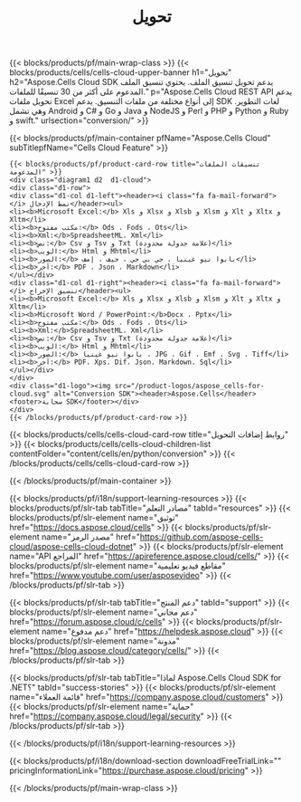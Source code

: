 ﻿---
title:  تحويل
description: Aspose.Cells Cloud REST API يدعم تحويل ملفات Excel إلى أنواع مختلفة من ملفات التنسيق. يدعم SDK لغات التطوير. وهي تشمل Android و C# و Go و Java و NodeJS و Perl و PHP و Python و Ruby و swift.
url: /ar/python/conversion/
---
{{< blocks/products/pf/main-wrap-class >}}
{{< blocks/products/cells/cells-cloud-upper-banner h1="تحويل" h2="Aspose.Cells Cloud SDK يدعم تحويل تنسيق الملف. يحتوي تنسيق الملف المدعوم على أكثر من 30 تنسيقًا للملفات." p="Aspose.Cells Cloud REST API يدعم تحويل ملفات Excel إلى أنواع مختلفة من ملفات التنسيق. يدعم SDK لغات التطوير. وهي تشمل Android و C# و Go و Java و NodeJS و Perl و PHP و Python و Ruby و swift." urlsection="conversion/" >}}

{{< blocks/products/pf/main-container pfName="Aspose.Cells Cloud" subTitlepfName="Cells Cloud Feature" >}}

	{{< blocks/products/pf/product-card-row title="تنسيقات الملفات المدعومة" >}}
	<div class="diagram1 d2  d1-cloud">
	<div class="d1-row">
	<div class="d1-col d1-left"><header><i class="fa fa-mail-forward"> </i> نمط الإدخال</header><ul>
	<li><b>Microsoft Excel:</b> Xls و Xlsx و Xlsb و Xlsm و Xlt و Xltx و Xltm</li>
	<li><b>مكتب مفتوح:</b> Ods ، Fods ، Ots</li>
	<li><b>Xml:</b>SpreadsheetML، Xml</li>
	<li><b>نص:</b> Csv و Tsv و Txt (علامة جدولة محدودة)</li>
	<li><b>الويب:</b> Html و Mhtml</li>
	<li><b>الصور:</b> بابوا نيو غينيا ، جي بي جي ، جيف ، إمف</li>
	<li><b>آخر:</b> PDF ، Json ، Markdown</li>
	</ul></div>
	<div class="d1-col d1-right"><header><i class="fa fa-mail-forward"> </i> تنسيق الإخراج</header><ul>
	<li><b>Microsoft Excel:</b> Xls و Xlsx و Xlsb و Xlsm و Xlt و Xltx و Xltm</li>
	<li><b>Microsoft Word / PowerPoint:</b>Docx ، Pptx</li>
	<li><b>مكتب مفتوح:</b> Ods ، Fods ، Ots</li>
	<li><b>Xml:</b>SpreadsheetML، Xml</li>
	<li><b>نص:</b> Csv و Tsv و Txt (علامة جدولة محدودة)</li>
	<li><b>الويب:</b> Html و Mhtml</li>
	<li><b>الصور:</b> بابوا نيو غينيا ، JPG ، Gif ، Emf ، Svg ، Tiff</li>
	<li><b>آخر:</b> PDF، Xps، Dif، Json، Markdown، Sql</li>
	</ul></div>
	</div>
	<div class="d1-logo"><img src="/product-logos/aspose_cells-for-cloud.svg" alt="Conversion SDK"><header>Aspose.Cells</header><footer>سحابة SDK</footer></div>
	</div>
	{{< /blocks/products/pf/product-card-row >}}
{{< blocks/products/cells/cells-cloud-card-row title="روابط إضافات التحويل" >}}
{{< blocks/products/cells/cells-cloud-children-list contentFolder="content/cells/en/python/conversion" >}} 
{{< /blocks/products/cells/cells-cloud-card-row >}}


{{< /blocks/products/pf/main-container >}}

{{< blocks/products/pf/i18n/support-learning-resources >}}
{{< blocks/products/pf/slr-tab tabTitle="مصادر التعلم" tabId="resources" >}}
{{< blocks/products/pf/slr-element name="توثيق" href="https://docs.aspose.cloud/cells" >}}
{{< blocks/products/pf/slr-element name="مصدر الرمز" href="https://github.com/aspose-cells-cloud/aspose-cells-cloud-dotnet" >}}
{{< blocks/products/pf/slr-element name="API المراجع" href="https://apireference.aspose.cloud/cells/" >}}
{{< blocks/products/pf/slr-element name="مقاطع فيديو تعليمية" href="https://www.youtube.com/user/asposevideo" >}}
{{< /blocks/products/pf/slr-tab >}}

{{< blocks/products/pf/slr-tab tabTitle="دعم المنتج" tabId="support" >}}
{{< blocks/products/pf/slr-element name="دعم مجاني" href="https://forum.aspose.cloud/c/cells" >}}
{{< blocks/products/pf/slr-element name="دعم مدفوع" href="https://helpdesk.aspose.cloud" >}}
{{< blocks/products/pf/slr-element name="مدونة" href="https://blog.aspose.cloud/category/cells/" >}}
{{< /blocks/products/pf/slr-tab >}}

{{< blocks/products/pf/slr-tab tabTitle="لماذا Aspose.Cells Cloud SDK for .NET؟" tabId="success-stories" >}}
{{< blocks/products/pf/slr-element name="قائمة العملاء" href="https://company.aspose.cloud/customers" >}}
{{< blocks/products/pf/slr-element name="حماية" href="https://company.aspose.cloud/legal/security" >}}
{{< /blocks/products/pf/slr-tab >}}

{{< /blocks/products/pf/i18n/support-learning-resources >}}

{{< blocks/products/pf/i18n/download-section downloadFreeTrialLink="" pricingInformationLink="https://purchase.aspose.cloud/pricing" >}}

{{< /blocks/products/pf/main-wrap-class >}}
